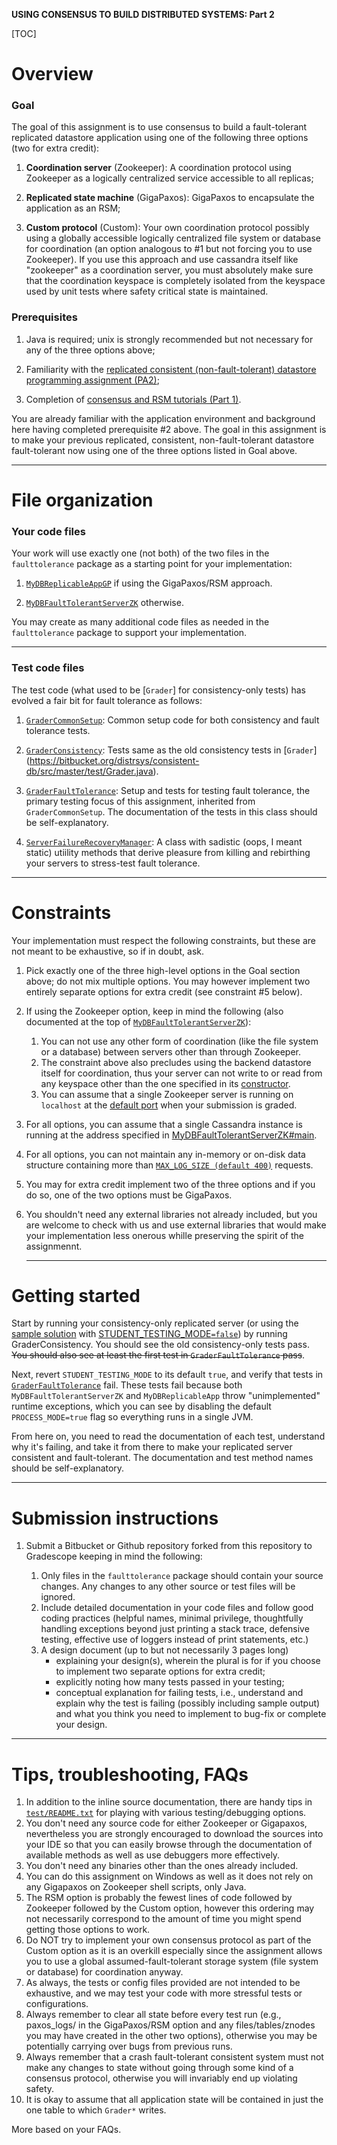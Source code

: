 **USING CONSENSUS TO BUILD DISTRIBUTED SYSTEMS: Part 2**

[TOC]

# Overview #

### Goal ###
The goal of this assignment is to use consensus to build a fault-tolerant replicated datastore application using one of the following three options (two for extra credit):

1. **Coordination server** (Zookeeper): A coordination protocol using Zookeeper as a logically centralized service accessible to all replicas;

2. **Replicated state machine** (GigaPaxos): GigaPaxos to encapsulate the application as an RSM;

3. **Custom protocol** (Custom): Your own coordination protocol possibly using a globally accessible logically centralized file system or database for coordination (an option analogous to #1 but not forcing you to use Zookeeper). If you use this approach and use cassandra itself like "zookeeper" as a coordination server, you must absolutely make sure that the coordination keyspace is completely isolated from the keyspace used by unit tests where safety critical state is maintained.

### Prerequisites ###

1. Java is required; unix is strongly recommended but not necessary for any of the three options above;

2. Familiarity with the [replicated consistent (non-fault-tolerant) datastore programming assignment (PA2)](https://bitbucket.org/avenka/590cc/src/master/consistency/);

3. Completion of [consensus and RSM tutorials (Part 1)](https://bitbucket.org/distrsys/consensus-rsm-tutorials/src/master/README.md?mode=edit&at=master).

You are already familiar with the application environment and background here having completed prerequisite #2 above. The goal in this assignment is to make your previous replicated, consistent, non-fault-tolerant datastore fault-tolerant now using one of the three options listed in Goal above.

***

#  File organization #

### Your code files ###
Your work will use exactly one (not both) of the two files in the `faulttolerance` package as a starting point for your implementation:

1. [`MyDBReplicableAppGP`](https://bitbucket.org/distrsys/fault-tolerant-db/src/master/src/server/faulttolerance/MyDBReplicableAppGP.java) if using the GigaPaxos/RSM approach.

2. [`MyDBFaultTolerantServerZK`](https://bitbucket.org/distrsys/fault-tolerant-db/src/master/src/server/faulttolerance/MyDBFaultTolerantServerZK.java) otherwise.

You may create as many additional code files as needed in the `faulttolerance` package to support your implementation.
***

### Test code files ###
The test code (what used to be [`Grader`] for consistency-only tests) has evolved a fair bit for fault tolerance as follows:

1. [`GraderCommonSetup`](https://bitbucket.org/distrsys/fault-tolerant-db/src/master/test/GraderCommonSetup.java): Common setup code for both consistency and fault tolerance tests.

2. [`GraderConsistency`](https://bitbucket.org/distrsys/fault-tolerant-db/src/master/test/GraderConsistency.java): Tests same as the old consistency tests in [`Grader`] (https://bitbucket.org/distrsys/consistent-db/src/master/test/Grader.java).

3. [`GraderFaultTolerance`](https://bitbucket.org/distrsys/fault-tolerant-db/src/master/test/GraderFaultTolerance.java): Setup and tests for testing fault tolerance, the primary testing focus of this assignment, inherited from `GraderCommonSetup`. The documentation of the tests in this class should be self-explanatory.

4. [`ServerFailureRecoveryManager`](https://bitbucket.org/distrsys/fault-tolerant-db/src/master/test/ServerFailureRecoveryManager.java): A class with sadistic (oops, I meant static) utiility methods that derive pleasure from killing and rebirthing your servers to stress-test fault tolerance.

***

# Constraints #
Your implementation must respect the following constraints, but these are not meant to be exhaustive, so if in doubt, ask.

1. Pick exactly one of the three high-level options in the Goal section above; do not mix multiple options. You may however implement two entirely separate options for extra credit (see constraint #5 below).

2. If using the Zookeeper option, keep in mind the following (also documented at the top of [`MyDBFaultTolerantServerZK`](https://bitbucket.org/distrsys/fault-tolerant-db/src/master/src/server/faulttolerance/MyDBFaultTolerantServerZK.java)):
	1. You can not use any other form of coordination (like the file system or a database) between servers other than through Zookeeper. 
	2. The constraint above also precludes using the backend datastore itself for coordination, thus your server can not write to or read from any keyspace other than the one specified in its [constructor](https://bitbucket.org/distrsys/fault-tolerant-db/src/e4247b90b8e5fce088791db1d254ec4b217f66e1/src/server/faulttolerance/MyDBFaultTolerantServerZK.java#lines-60).
	3. You can assume that a single Zookeeper server is running on `localhost` at the [default port](https://bitbucket.org/distrsys/fault-tolerant-db/src/8d5714f278fd658e80f6f541a7e30cf0714e3500/src/server/faulttolerance/MyDBFaultTolerantServerZK.java#lines-49) when your submission is graded.
	
3. For all options, you can assume that a single Cassandra instance is running at the address specified in [MyDBFaultTolerantServerZK#main](https://bitbucket.org/distrsys/fault-tolerant-db/src/9a12b86469508854d641de52f19170ec6db712b5/src/server/faulttolerance/MyDBFaultTolerantServerZK.java#lines-107).

4. For all options, you can not maintain any in-memory or on-disk data structure containing more than [`MAX_LOG_SIZE (default 400)`](https://bitbucket.org/distrsys/fault-tolerant-db/src/9a12b86469508854d641de52f19170ec6db712b5/src/server/faulttolerance/MyDBFaultTolerantServerZK.java#lines-49) requests.

5. You may for extra credit implement two of the three options and if you do so, one of the two options must be GigaPaxos.

6. You shouldn't need any external libraries not already included, but you are welcome to check with us and use external libraries that would make your implementation less onerous whille preserving the spirit of the assignmennt.
	
	***

# Getting started #

Start by running your consistency-only replicated server (or using the [sample solution](https://bitbucket.org/distrsys/fault-tolerant-db/src/master/src/server/AVDBReplicatedServer.java) with [STUDENT_TESTING_MODE`=false`](https://bitbucket.org/distrsys/fault-tolerant-db/src/9a12b86469508854d641de52f19170ec6db712b5/test/GraderCommonSetup.java#lines-93)) by running GraderConsistency. You should see the old consistency-only tests pass. ~~You should also see at least the first test in `GraderFaultTolerance` pass~~.

Next, revert `STUDENT_TESTING_MODE` to its default `true`, and verify that tests in [`GraderFaultTolerance`](https://bitbucket.org/distrsys/fault-tolerant-db/src/master/test/GraderFaultTolerance.java) fail. These tests fail because both `MyDBFaultTolerantServerZK` and `MyDBReplicableApp` throw "unimplemented" runtime exceptions, which you can see by disabling the default `PROCESS_MODE=true` flag so everything runs in a single JVM.

From here on, you need to read the documentation of each test, understand why it's failing, and take it from there to make your replicated server consistent and fault-tolerant. The documentation and test method names should be self-explanatory.

***

# Submission instructions #

1. Submit a Bitbucket or Github repository forked from this repository to Gradescope keeping in mind the following:

    1. Only files in the `faulttolerance` package should contain your source changes. Any changes to any other source or test files will be ignored.
	2. Include detailed documentation in your code files and follow good coding practices (helpful names, minimal privilege, thoughtfully handling exceptions beyond just printing a stack trace, defensive testing, effective use of loggers instead of print statements, etc.) 
	3. A design document (up to but not necessarily 3 pages long) 
		* explaining your design(s), wherein the plural is for if you choose to implement two separate options for extra credit; 
		* explicitly noting how many tests passed in your testing; 
		* conceptual explanation for failing tests, i.e., understand and explain why the test is failing (possibly including sample output) and what you think you need to implement to bug-fix or complete your design.
	
***


# Tips, troubleshooting, FAQs #
1. In addition to the inline source documentation, there are handy tips in [`test/README.txt`](https://bitbucket.org/distrsys/fault-tolerant-db/src/master/test/README.txt) for playing with various testing/debugging options.
2. You don't need any source code for either Zookeeper or Gigapaxos, nevertheless you are strongly encouraged to download the sources into your IDE so that you can easily browse through the documentation of available methods as well as use debuggers more effectively.
3. You don't need any binaries other than the ones already included.
4. You can do this assignment on Windows as well as it does not rely on any Gigapaxos on Zookeeper shell scripts, only Java.
5. The RSM option is probably the fewest lines of code followed by Zookeeper followed by the Custom option, however this ordering may not necessarily correspond to the amount of time you might spend getting those options to work.
6. Do NOT try to implement your own consensus protocol as part of the Custom option as it is an overkill especially since the assignment allows you to use a global assumed-fault-tolerant storage system (file system or database) for coordination anyway.
7. As always, the tests or config files provided are not intended to be exhaustive, and we may test your code with more stressful tests or configurations.
8. Always remember to clear all state before every test run (e.g., paxos_logs/ in the GigaPaxos/RSM option and any files/tables/znodes you may have created in the other two options), otherwise you may be potentially carrying over bugs from previous runs.
9. Always remember that a crash fault-tolerant consistent system must not make any changes to state without going through some kind of a consensus protocol, otherwise you will invariably end up violating safety.
10. It is okay to assume that all application state will be contained in just the one table to which `Grader*` writes.

More based on your FAQs.

